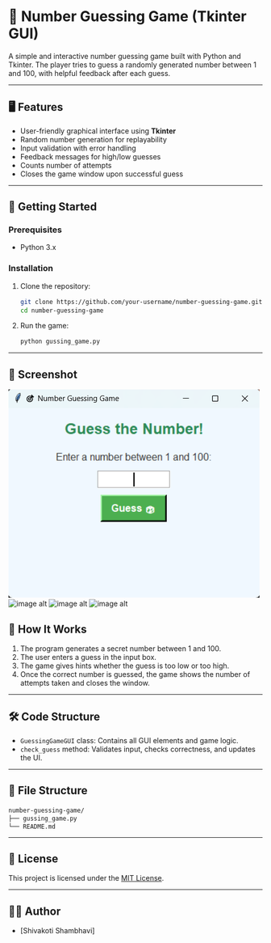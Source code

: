 
# 🎯 Number Guessing Game (Tkinter GUI)

A simple and interactive number guessing game built with Python and Tkinter. The player tries to guess a randomly generated number between 1 and 100, with helpful feedback after each guess.

---

## 🖥️ Features

- User-friendly graphical interface using **Tkinter**
- Random number generation for replayability
- Input validation with error handling
- Feedback messages for high/low guesses
- Counts number of attempts
- Closes the game window upon successful guess

---

## 🚀 Getting Started

### Prerequisites

- Python 3.x

### Installation

1. Clone the repository:
   ```bash
   git clone https://github.com/your-username/number-guessing-game.git
   cd number-guessing-game
   ```

2. Run the game:
   ```bash
   python gussing_game.py
   ```

---

## 📸 Screenshot
![image alt](https://github.com/ShivakotiShambhavi/PRODIGY_SD_02/blob/c39470c48efb4c77bc1b4c4605c28622d51dea72/Screenshot%202025-06-03%20132159.png)
![image alt]()
![image alt]()
![image alt]()

## 🧠 How It Works

1. The program generates a secret number between 1 and 100.
2. The user enters a guess in the input box.
3. The game gives hints whether the guess is too low or too high.
4. Once the correct number is guessed, the game shows the number of attempts taken and closes the window.

---

## 🛠️ Code Structure

- `GuessingGameGUI` class: Contains all GUI elements and game logic.
- `check_guess` method: Validates input, checks correctness, and updates the UI.

---

## 📂 File Structure

```
number-guessing-game/
├── gussing_game.py
└── README.md
```

---

## 📄 License

This project is licensed under the [MIT License](LICENSE).

---

## 👨‍💻 Author

- [Shivakoti Shambhavi]
